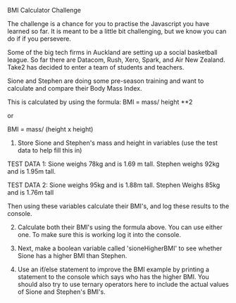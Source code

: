 BMI Calculator Challenge

The challenge is a chance for you to practise the Javascript you have learned so far. It is meant to be a little bit challenging, but we know you can do if if you persevere. 

Some of the big tech firms in Auckland are setting up a social basketball league. So far there are Datacom, Rush, Xero, Spark, and Air New Zealand. Take2 has decided to enter a team of students and teachers.

Sione and Stephen are doing some pre-season training and want to calculate and compare their Body Mass Index.

This is calculated by using the formula:
BMI = mass/ height **2 

or 

BMI = mass/ (height x height)


1. Store Sione and Stephen's mass and height in variables (use the test data to help fill this in)

TEST DATA 1: Sione weighs 78kg and is 1.69 m tall. Stephen weighs 92kg and is 1.95m tall.

TEST DATA 2: Sione weighs 95kg and is 1.88m tall. Stephen Weighs 85kg and is 1.76m tall


Then using these variables calculate their BMI's, and log these results to the console. 

2. Calculate both their BMI's using the formula above. You can use either one. To make sure this is working log it into the console. 

3. Next, make a boolean variable called 'sioneHigherBMI' to see whether Sione has a higher BMI than Stephen.

4. Use an if/else statement to improve the BMI example by printing a statement to the console which says who has the higher BMI. You should also try to use ternary operators here to include the actual values of Sione and Stephen's BMI's.



